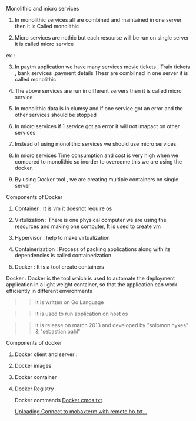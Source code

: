 Monolithic and micro services 

1) In monolithic services all are combined and maintained in one server then it is Called monolithic

2) Micro services are nothic but each resourse will be run on single server it is called micro service

ex : 

3) In paytm application we have many services movie tickets , Train tickets , bank services ,payment details Thesr are combilned in one server it is called monolithic 

4) The above services are run in different servers then it is called micro service

5) In monolithic data is in clumsy and if one service got an error and the other services should be stopped

6) In micro services if 1 service got an error it will not imapact on other services

7) Instead of using monolithic services we should use micro services.

8) In micro services Time consumption and cost is very high when we compared to monolithic so inorder to overcome this we are using the docker.

9) By using Docker tool , we are creating multiple containers on single server 

Components of Docker 

1) Container : It is vm it doesnot require os

2) Virtulization : There is one physical computer we are using the resources and making one computer, It is used to create vm 

3) Hypervisor : help to make virtualization

4) Containerization : Process of packing applications along with its dependencies is called containerization 

5) Docker : It is a tool create containers

Docker : 
Docker is the tool which is used to automate the deployment application in a light weight container, so that the application can work efficiently in different environments 

>> It is written on Go Language

>> It is used to run application on host os

>> It is release on march 2013  and developed by "solomon hykes" & "sebastian pahl"


Components of docker 

1) Docker client and server : 

2) Docker images

3) Docker container

4) Docker Registry

   Docker commands
   [Docker cmds.txt](https://github.com/akhilasarikonda25/Docker/files/11868512/Docker.cmds.txt)

   
    [Uploading Connect to mobaxterm with remote ho.txt…]()

   

